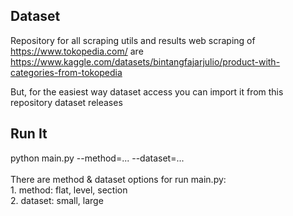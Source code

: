 ## Dataset
Repository for all scraping utils and results web scraping of https://www.tokopedia.com/ are https://www.kaggle.com/datasets/bintangfajarjulio/product-with-categories-from-tokopedia

But, for the easiest way dataset access you can import it from this repository dataset releases
## Run It
python main.py --method=... --dataset=...</br></br>There are method & dataset options for run main.py:</br>1. method: flat, level, section</br>2. dataset: small, large
